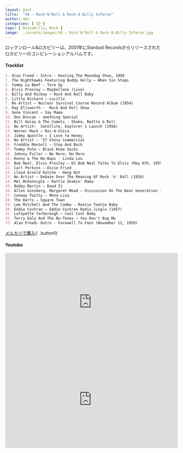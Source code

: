 ```yaml
---
layout: post
title:  "VA – Rock'N'Roll & Rock-A-Billy Inferno"
author: mmr
categories: [ CD ]
tags: [ Rockabilly, Rock ]
image: ../assets/images/VA – Rock'N'Roll & Rock-A-Billy Inferno.jpg
---
```


ロックンロール&ロカビリーは、2001年にStardust Recordsからリリースされたロカビリーのコンピレーションアルバムです。

#### Tracklist
```md
1. Alan Freed – Intro - Hosting The Moondog Show, 1958
2. The Nighthawks Featuring Buddy Holly – When Sin Stops
3. Tommy La Beef - Tore Up
4. Elvis Presley – Maybellene (Live)
5. Billy And Mickey – Rock And Roll Baby
6. Little Richard – Lucille
7. No Artist – Nuclear Survival Course Record Album (1954)
8. Ray Ellsworth -	Rock And Roll Show
9. Gene Vincent – Say Mama
10. Don Duncan - omething Special
11. Bill Haley & The Comets - Shake, Rattle & Roll
12. No Artist–	Satellite, Explorer 1 Launch (1958)
13. Warner Mack – Roc-A-Chica
14. Jimmy Apostle – I Love Ya Honey
15. No Artist – '57 Chevy Commercial
16. Freddie Montell – Stop And Rock
17. Tommy Palm – Black Knee Socks
18. Johnny Fuller –	No More, No More
19. Kenny & The Be-Bops - Linda Lou
20. Bob Neal, Elvis Presley – DJ Bob Neal Talks To Elvis (May 6th, 1955)
21. Carl Perkins – Dixie Fried
22. Lloyd Arnold Katche - Hang Out
23. No Artist – Debate Over The Meaning Of Rock 'n' Roll (1958)
24. Mel McGonnigle – Rattle Shakin' Mama
25. Bobby Martin – Dood It
26. Allen Ginsberg, Margaret Mead – Discussion On The Beat Generation (1959)
27. Conway Twitty – Mona Lisa
28. The Darts – Square Town
29. Lee Mitchell And The Combo - Rootie Tootie Baby
30. Eddie Cochran – Eddie Cochran Radio Jingle (1957)
31. Lafayette Yarborough – Cool Cool Baby
32. Terry Daly And The Nu-Tones – You Don't Bug Me
33. Alan Freed–	Outro - Farewell To Fans (November 12, 1959)

```

[メルカリで購入](https://jp.mercari.com/item/m19308591252?afid=6142608987){: .button1}

#### Youtube
<iframe width="560" height="315" src="https://www.youtube.com/embed/K4fNqoHzeO4?si=3c28NhuHY7oi2cwa" title="YouTube video player" frameborder="0" allow="accelerometer; autoplay; clipboard-write; encrypted-media; gyroscope; picture-in-picture; web-share" referrerpolicy="strict-origin-when-cross-origin" allowfullscreen></iframe>

<iframe width="560" height="315" src="https://www.youtube.com/embed/FRJaqllMoA8?si=EH1d5bwmuIMqF_Bb" title="YouTube video player" frameborder="0" allow="accelerometer; autoplay; clipboard-write; encrypted-media; gyroscope; picture-in-picture; web-share" referrerpolicy="strict-origin-when-cross-origin" allowfullscreen></iframe>